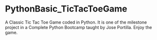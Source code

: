 # PythonBasic_TicTacToeGame
A Classic Tic Tac Toe Game coded in Python. It is one of the milestone project in a Complete Python Bootcamp taught by Jose Portilla. Enjoy the game.
